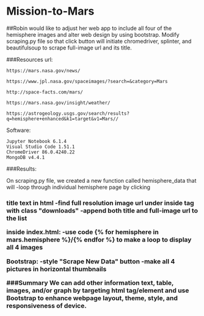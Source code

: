 # Mission-to-Mars

##Robin would like to adjust her web app to include all four of the hemisphere images and alter web design by using bootstrap. Modify scraping.py file so that click button will initiate chromedriver, splinter, and beautifulsoup to scrape full-image url and its title. 

###Resources
url:  
	
	https://mars.nasa.gov/news/
	
	https://www.jpl.nasa.gov/spaceimages/?search=&category=Mars
	
	http://space-facts.com/mars/
	
	https://mars.nasa.gov/insight/weather/
	
	https://astrogeology.usgs.gov/search/results?q=hemisphere+enhanced&k1=target&v1=Mars//

Software: 	

	Jupyter Notebook 6.1.4
	Visual Studio Code 1.51.1
  	ChromeDriver 86.0.4240.22
  	MongoDB v4.4.1
  
###Results:

On scraping.py file, we created a new function called hemisphere_data that will
  -loop through individual hemisphere page by clicking <h3> title text in html
  -find full resolution image url under <href> inside <a> tag with class "downloads"
  -append both title and full-image url to the list 

inside index.html:
  -use code {% for hemisphere in mars.hemisphere %}/{% endfor %} to make a loop to display all 4 images 

Bootstrap:
  -style "Scrape New Data" button
  -make all 4 pictures in horizontal thumbnails

###Summary
We can add other information text, table, images, and/or graph by targeting html tag/element and use Bootstrap to enhance webpage layout, theme, style, and responsiveness of device.
